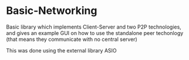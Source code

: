 # Basic-Networking

Basic library which implements Client-Server and two P2P technologies, and gives an example GUI on how to use the standalone peer techonlogy
(that means they communicate with no central server)

This was done using the external library ASIO
